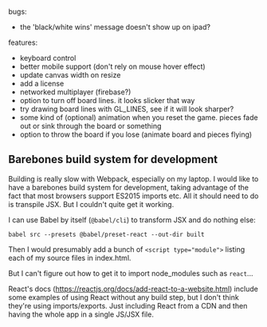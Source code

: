 bugs:
* the 'black/white wins' message doesn't show up on ipad?

features:
* keyboard control
* better mobile support (don't rely on mouse hover effect)
* update canvas width on resize
* add a license
* networked multiplayer (firebase?)
* option to turn off board lines. it looks slicker that way
* try drawing board lines with GL_LINES, see if it will look sharper?
* some kind of (optional) animation when you reset the game. pieces fade out or sink through the board or something
* option to throw the board if you lose (animate board and pieces flying)

## Barebones build system for development
Building is really slow with Webpack, especially on my laptop. I would like to have a barebones build system for development, taking advantage of the fact that most browsers support ES2015 imports etc. All it should need to do is transpile JSX. But I couldn't quite get it working.

I can use Babel by itself (`@babel/cli`) to transform JSX and do nothing else:

`babel src --presets @babel/preset-react --out-dir built`

Then I would presumably add a bunch of `<script type="module">` listing each of my source files in index.html.

But I can't figure out how to get it to import node_modules such as `react`...

React's docs (https://reactjs.org/docs/add-react-to-a-website.html) include some examples of using React without any build step, but I don't think they're using imports/exports. Just including React from a CDN and then having the whole app in a single JS/JSX file.
